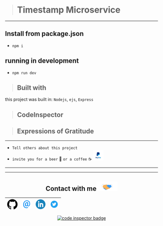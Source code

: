 > # Timestamp Microservice
---
## Install from package.json
* `npm i`

## running in development
* `npm run dev`

> ## Built with
this project was built in: `Nodejs`, `ejs`, `Express`

> ## CodeInspector

> ## Expressions of Gratitude
---
* `Tell others about this project`
* `invite you for a beer` 🍺 `or a coffee` ☕ [<img src="https://github.com/ricardo1470/MEVN/blob/main/src/public/images/paypal.png" alt="Github logo" width="34">](https://paypal.me/ricardo1470?locale.x=es_XC)
---

---
<div align="center">

<h2>
    Contact with me<img src="https://github.com/ricardo1470/ricardo1470/blob/master/img/Handshake.gif" height="32px">
</h2>

| [<img src="https://github.com/ricardo1470/ricardo1470/blob/master/img/GitHub.png" alt="Github logo" width="34">](https://github.com/ricardo1470/README/blob/master/README.md) | [<img src="https://github.com/ricardo1470/ricardo1470/blob/master/img/email.png" alt="email logo" height="32">](mailto:ricardo.alfonso.camayo@gmail.com) | [<img src="https://github.com/ricardo1470/ricardo1470/blob/master/img/linkedin-icon.png" alt="Linkedin Logo" width="32">](https://www.linkedin.com/in/ricardo-alfonso-camayo/) | [<img src="https://github.com/ricardo1470/ricardo1470/blob/master/img/twitter.png" alt="Twitter Logo" width="30">](https://twitter.com/RICARDO1470) |
|:---:|:---:|:---:|:---:|

<a href="https://frontend.code-inspector.com/public/user/github/ricardo1470">
   <img src="https://code-inspector.com/public/badge/user/github/ricardo1470?style=dark" alt="code inspector badge" />
</a>

</div>
